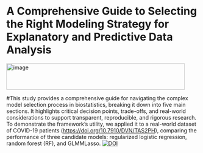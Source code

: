 # A Comprehensive Guide to Selecting the Right Modeling Strategy for Explanatory and Predictive Data Analysis
<img width="468" height="69" alt="image" src="https://github.com/user-attachments/assets/aaa18f01-f466-4c08-899d-eb6994569ff3" />

#This study provides a comprehensive guide for navigating the complex model selection process in biostatistics, breaking it down into five main sections. It highlights critical decision points, trade-offs, and real-world considerations to support transparent, reproducible, and rigorous research. To demonstrate the framework’s utility, we applied it to a real-world dataset of COVID-19 patients (https://doi.org/10.7910/DVN/TAS2PH), comparing the performance of three candidate models: regularized logistic regression, random forest (RF), and GLMMLasso.
[![DOI](https://zenodo.org/badge/DOI/10.5281/zenodo.16879402.svg)](https://doi.org/10.5281/zenodo.16879402)

